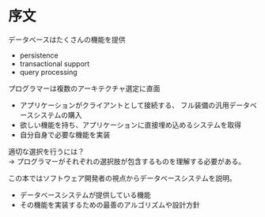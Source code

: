 # 序文

データベースはたくさんの機能を提供

- persistence
- transactional support
- query processing

プログラマーは複数のアーキテクチャ選定に直面

- アプリケーションがクライアントとして接続する、
フル装備の汎用データベースシステムの購入
- 欲しい機能を持ち、アプリケーションに直接埋め込めるシステムを取得
- 自分自身で必要な機能を実装

適切な選択を行うには？  
→ プログラマーがそれぞれの選択肢が包含するものを理解する必要がある。

この本ではソフトウェア開発者の視点からデータベースシステムを説明。

- データベースシステムが提供している機能
- その機能を実装するための最善のアルゴリズムや設計方針
